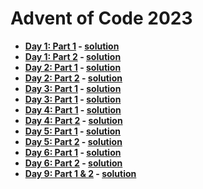 # Advent of Code 2023
- **[Day 1: Part 1](https://adventofcode.com/2023/day/1) - [solution](day1-part1.cpp)**
- **[Day 1: Part 2](https://adventofcode.com/2023/day/1) - [solution](day1-part2.cpp)**
- **[Day 2: Part 1](https://adventofcode.com/2023/day/2) - [solution](day2-part1.cpp)**
- **[Day 2: Part 2](https://adventofcode.com/2023/day/2) - [solution](day2-part2.cpp)**
- **[Day 3: Part 1](https://adventofcode.com/2023/day/3) - [solution](day3-part1.cpp)**
- **[Day 3: Part 1](https://adventofcode.com/2023/day/3) - [solution](day3-part2.cpp)**
- **[Day 4: Part 1](https://adventofcode.com/2023/day/4) - [solution](day4-part1.cpp)**
- **[Day 4: Part 2](https://adventofcode.com/2023/day/4) - [solution](day4-part2.cpp)**
- **[Day 5: Part 1](https://adventofcode.com/2023/day/5) - [solution](day5-part1.cpp)**
- **[Day 5: Part 2](https://adventofcode.com/2023/day/5) - [solution](day5-part2.cpp)**
- **[Day 6: Part 1](https://adventofcode.com/2023/day/6) - [solution](day6-part1.cpp)**
- **[Day 6: Part 2](https://adventofcode.com/2023/day/6) - [solution](day6-part2.cpp)**
- **[Day 9: Part 1 & 2](https://adventofcode.com/2023/day/1) - [solution](day1-part1&2.cpp)**
